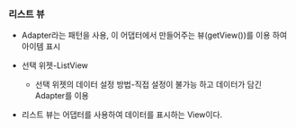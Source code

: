 ### 리스트 뷰 

+ Adapter라는 패턴을 사용, 이 어댑터에서 만들어주는 뷰(getView())를 이용 하여 아이템 표시

+ 선택 위젯-ListView

  + 선택 위젯의 데이터 설정 방법-직접 설정이 불가능 하고 데이터가 담긴 Adapter를 이용

+ 리스트 뷰는 어댑터를 사용하여 데이터를 표시하는 View이다.

  ​